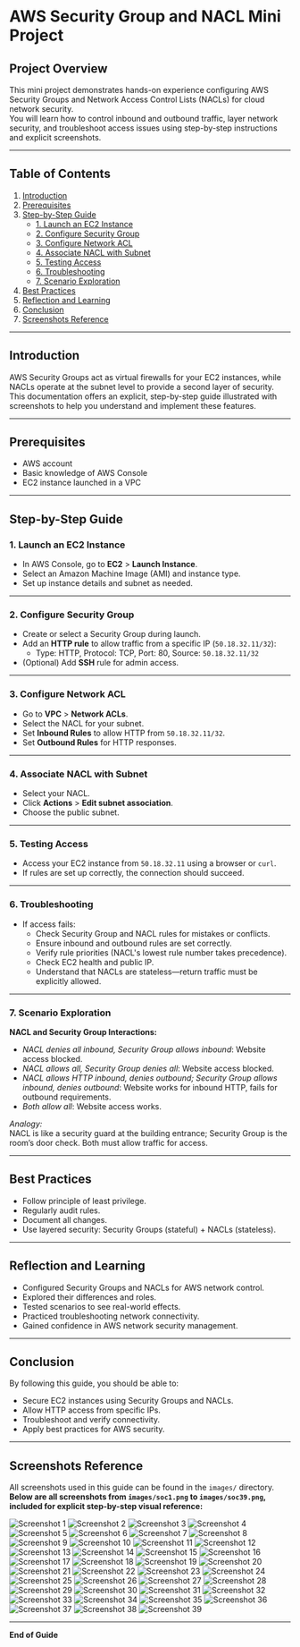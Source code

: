 # AWS Security Group and NACL Mini Project

## Project Overview

This mini project demonstrates hands-on experience configuring AWS Security Groups and Network Access Control Lists (NACLs) for cloud network security.  
You will learn how to control inbound and outbound traffic, layer network security, and troubleshoot access issues using step-by-step instructions and explicit screenshots.

---

## Table of Contents

1. [Introduction](#introduction)
2. [Prerequisites](#prerequisites)
3. [Step-by-Step Guide](#step-by-step-guide)
   - [1. Launch an EC2 Instance](#1-launch-an-ec2-instance)
   - [2. Configure Security Group](#2-configure-security-group)
   - [3. Configure Network ACL](#3-configure-network-acl)
   - [4. Associate NACL with Subnet](#4-associate-nacl-with-subnet)
   - [5. Testing Access](#5-testing-access)
   - [6. Troubleshooting](#6-troubleshooting)
   - [7. Scenario Exploration](#7-scenario-exploration)
4. [Best Practices](#best-practices)
5. [Reflection and Learning](#reflection-and-learning)
6. [Conclusion](#conclusion)
7. [Screenshots Reference](#screenshots-reference)

---

## Introduction

AWS Security Groups act as virtual firewalls for your EC2 instances, while NACLs operate at the subnet level to provide a second layer of security.  
This documentation offers an explicit, step-by-step guide illustrated with screenshots to help you understand and implement these features.

---

## Prerequisites

- AWS account
- Basic knowledge of AWS Console
- EC2 instance launched in a VPC

---

## Step-by-Step Guide

### 1. Launch an EC2 Instance

- In AWS Console, go to **EC2** > **Launch Instance**.
- Select an Amazon Machine Image (AMI) and instance type.
- Set up instance details and subnet as needed.

---

### 2. Configure Security Group

- Create or select a Security Group during launch.
- Add an **HTTP rule** to allow traffic from a specific IP (`50.18.32.11/32`):
  - Type: HTTP, Protocol: TCP, Port: 80, Source: `50.18.32.11/32`
- (Optional) Add **SSH** rule for admin access.

---

### 3. Configure Network ACL

- Go to **VPC** > **Network ACLs**.
- Select the NACL for your subnet.
- Set **Inbound Rules** to allow HTTP from `50.18.32.11/32`.
- Set **Outbound Rules** for HTTP responses.

---

### 4. Associate NACL with Subnet

- Select your NACL.
- Click **Actions** > **Edit subnet association**.
- Choose the public subnet.

---

### 5. Testing Access

- Access your EC2 instance from `50.18.32.11` using a browser or `curl`.
- If rules are set up correctly, the connection should succeed.

---

### 6. Troubleshooting

- If access fails:
  - Check Security Group and NACL rules for mistakes or conflicts.
  - Ensure inbound and outbound rules are set correctly.
  - Verify rule priorities (NACL's lowest rule number takes precedence).
  - Check EC2 health and public IP.
  - Understand that NACLs are stateless—return traffic must be explicitly allowed.

---

### 7. Scenario Exploration

**NACL and Security Group Interactions:**
- *NACL denies all inbound, Security Group allows inbound*: Website access blocked.
- *NACL allows all, Security Group denies all*: Website access blocked.
- *NACL allows HTTP inbound, denies outbound; Security Group allows inbound, denies outbound*: Website works for inbound HTTP, fails for outbound requirements.
- *Both allow all*: Website access works.

*Analogy:*  
NACL is like a security guard at the building entrance; Security Group is the room’s door check. Both must allow traffic for access.

---

## Best Practices

- Follow principle of least privilege.
- Regularly audit rules.
- Document all changes.
- Use layered security: Security Groups (stateful) + NACLs (stateless).

---

## Reflection and Learning

- Configured Security Groups and NACLs for AWS network control.
- Explored their differences and roles.
- Tested scenarios to see real-world effects.
- Practiced troubleshooting network connectivity.
- Gained confidence in AWS network security management.

---

## Conclusion

By following this guide, you should be able to:
- Secure EC2 instances using Security Groups and NACLs.
- Allow HTTP access from specific IPs.
- Troubleshoot and verify connectivity.
- Apply best practices for AWS security.

---

## Screenshots Reference

All screenshots used in this guide can be found in the `images/` directory.  
**Below are all screenshots from `images/soc1.png` to `images/soc39.png`, included for explicit step-by-step visual reference:**

![Screenshot 1](images/soc1.png)
![Screenshot 2](images/soc2.png)
![Screenshot 3](images/soc3.png)
![Screenshot 4](images/soc4.png)
![Screenshot 5](images/soc5.png)
![Screenshot 6](images/soc6.png)
![Screenshot 7](images/soc7.png)
![Screenshot 8](images/soc8.png)
![Screenshot 9](images/soc9.png)
![Screenshot 10](images/soc10.png)
![Screenshot 11](images/soc11.png)
![Screenshot 12](images/soc12.png)
![Screenshot 13](images/soc13.png)
![Screenshot 14](images/soc14.png)
![Screenshot 15](images/soc15.png)
![Screenshot 16](images/soc16.png)
![Screenshot 17](images/soc17.png)
![Screenshot 18](images/soc18.png)
![Screenshot 19](images/soc19.png)
![Screenshot 20](images/soc20.png)
![Screenshot 21](images/soc21.png)
![Screenshot 22](images/soc22.png)
![Screenshot 23](images/soc23.png)
![Screenshot 24](images/soc24.png)
![Screenshot 25](images/soc25.png)
![Screenshot 26](images/soc26.png)
![Screenshot 27](images/soc27.png)
![Screenshot 28](images/soc28.png)
![Screenshot 29](images/soc29.png)
![Screenshot 30](images/soc30.png)
![Screenshot 31](images/soc31.png)
![Screenshot 32](images/soc32.png)
![Screenshot 33](images/soc33.png)
![Screenshot 34](images/soc34.png)
![Screenshot 35](images/soc35.png)
![Screenshot 36](images/soc36.png)
![Screenshot 37](images/soc37.png)
![Screenshot 38](images/soc38.png)
![Screenshot 39](images/soc39.png)

---

**End of Guide**
